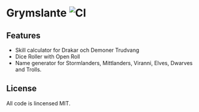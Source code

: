 # Grymslante ![CI](https://github.com/syradar/grymslante/workflows/CI/badge.svg)

## Features

- Skill calculator for Drakar och Demoner Trudvang
- Dice Roller with Open Roll
- Name generator for Stormlanders, Mittlanders, Viranni, Elves, Dwarves and Trolls.


## License

All code is lincensed MIT.
